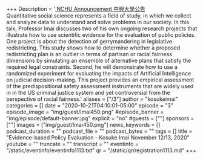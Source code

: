 +++
Description = '[ NCHU Announcement 中興大學公告 ]()  <br /> Quantitative social science represents a field of study, in which we collect and analyze data to understand and solve problems in our society.  In this talk, Professor Imai discusses two of his own ongoing research projects that illustrate how to use scientific evidence for the evaluation of public policies.  One project is about the detection of gerrymandering in legislative redistricting.  This study shows how to determine whether a proposed redistricting plan is an outlier in terms of partisan or racial fairness dimensions by simulating an ensemble of alternative plans that satisfy the required legal constraints.  Second, he will demonstrate how to use a randomized experiment for evaluating the impacts of Artificial Intelligence on judicial decision-making.  This project provides an empirical assessment of the predispositional safety assessment instruments that are widely used in in the US criminal justice system and yet controversial from the perspective of racial fairness.'
aliases = ["/3"]
author = "kosukeimai"
categories = []
date = "2020-10-21T04:10:01-05:00"
episode = "3"
episode_image = "img/guest/Imai450.png"
#episode_banner = "img/episode/default-banner.jpg"
explicit = "no"
#guests = [""]
sponsors = [""]
images = ["img/guest/Imai450.png"]
news_keywords = []
podcast_duration = ""
podcast_file = ""
podcast_bytes = ""
tags = []
title = "Evidence-based Policy Evaluation - Kosuke Imai   November 12/13, 2020"
youtube = ""
truncate = ""
transcript = ""
eventinfo = "/static/eventinfo/eventinfo1113.txt"
qr = "/static/qr/registration1113.md"
+++
